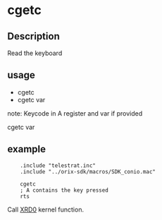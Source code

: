 # cgetc

## Description

Read the keyboard

## usage

* cgetc
* cgetc var

note:
  Keycode in A register and var if provided

cgetc var

## example

```ca65
    .include "telestrat.inc"
    .include "../orix-sdk/macros/SDK_conio.mac"

    cgetc
    ; A contains the key pressed
    rts

```

Call [XRD0](../../../developer_manual/kernel/primitives/XRD0.md) kernel function.
